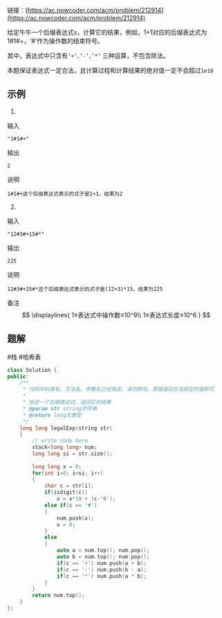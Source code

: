 
链接：[https://ac.nowcoder.com/acm/problem/212914](https://ac.nowcoder.com/acm/problem/212914)

给定牛牛一个后缀表达式s，计算它的结果，例如，1+1对应的后缀表达式为1#1#+，‘#’作为操作数的结束符号。

其中，表达式中只含有`‘+’、’-‘、’*‘` 三种运算，不包含除法。

本题保证表达式一定合法，且计算过程和计算结果的绝对值一定不会超过`1e18` 

## 示例

1.
输入
```
"1#1#+"
```

输出
```
2
```

说明
```
1#1#+这个后缀表达式表示的式子是1+1，结果为2
```

2.
输入
```
"12#3#+15#*"
```

输出
```
225
```

说明
```
12#3#+15#*这个后缀表达式表示的式子是(12+3)*15，结果为225
```

备注
$$
\displaylines{
1≤表达式中操作数≤10^9\\
1≤表达式长度≤10^6
}
$$


## 题解

#栈 #哈希表 


```cpp
class Solution {
public:
    /**
     * 代码中的类名、方法名、参数名已经指定，请勿修改，直接返回方法规定的值即可
     *
     * 给定一个后缀表达式，返回它的结果
     * @param str string字符串 
     * @return long长整型
     */
    long long legalExp(string str) 
    {
        // write code here
        stack<long long> num;
        long long si = str.size();
        
        long long x = 0;
        for(int i=0; i<si; i++)
        {
            char c = str[i];
            if(isdigit(c))
                x = x*10 + (c-'0');
            else if(c == '#')
            {
                num.push(x);
                x = 0;
            }
            else
            {
                auto a = num.top(); num.pop();
                auto b = num.top(); num.pop();
                if(c == '+') num.push(a + b);
                if(c == '-') num.push(b - a);
                if(c == '*') num.push(a * b);
            }
        }
        return num.top();
    }
};
```


